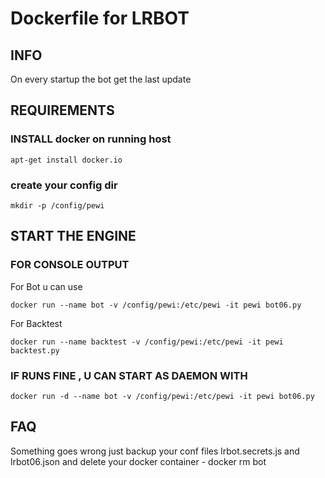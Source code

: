 # Dockerfile for LRBOT

## INFO
On every startup the bot get the last update

## REQUIREMENTS
### INSTALL docker on running host
  ```apt-get install docker.io```


### create your config dir
  ```mkdir -p /config/pewi```

  
## START THE ENGINE
  ### FOR CONSOLE OUTPUT
  For Bot u can use
  
  `docker run --name bot -v /config/pewi:/etc/pewi -it pewi bot06.py`
  
  For Backtest
  
  `docker run --name backtest -v /config/pewi:/etc/pewi -it pewi backtest.py`
  
  ### IF RUNS FINE , U CAN START AS DAEMON WITH
  
  `docker run -d --name bot -v /config/pewi:/etc/pewi -it pewi bot06.py`

## FAQ
  Something goes wrong
  just backup your conf files lrbot.secrets.js and lrbot06.json 
  and delete your docker container - docker rm bot
  
